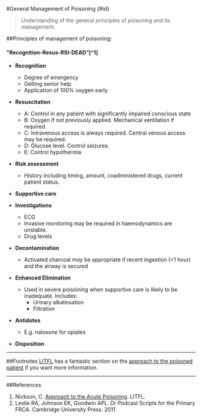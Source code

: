#General Management of Poisoning {#id}
> Understanding of the general principles of poisoning and its management.

##Principles of management of poisoning:
#### **"Recognition-Resus-RSI-DEAD**"[^1]
* **Recognition**
    * Degree of emergency
    * Getting senior help
    * Application of 100% oxygen early


* **Resuscitation**
    * A: Control in any patient with significantly impaired conscious state
    * B: Oxygen if not previously applied. Mechanical ventilation if required.
    * C: Intravenous access is always required. Central venous access may be required.
    * D: Glucose level. Control seizures.
    * E: Control hypothermia


* **Risk assessment**
    * History including timing, amount, coadministered drugs, current patient status.    
* **Supportive care**
* **Investigations**
    * ECG
    * Invasive monitoring may be required in haemodynamics are unstable. 
    * Drug levels


* **Decontamination**
    * Activated charcoal *may* be appropriate if recent ingestion (<1 hour) and the airway is secured
* **Enhanced Elimination**
    * Used in severe poisoining when supportive care is likely to be inadequate. Includes:
      * Urinary alkalinsation
      * Filtration
* **Antidotes**
    * E.g. naloxone for opiates
* **Disposition**

---
##Footnotes
[LITFL](lifeinthefastlane.com) has a fantastic section on the [approach to the poisoned patient](http://lifeinthefastlane.com/ccc/approach-to-acute-poisoning/) if you want more information.

---
##References
1. Nickson, C. [Approach to the Acute Poisoning](http://lifeinthefastlane.com/ccc/approach-to-acute-poisoning/). LITFL.
2. Leslie RA, Johnson EK, Goodwin APL. Dr Podcast Scripts for the Primary FRCA. Cambridge University Press. 2011.
